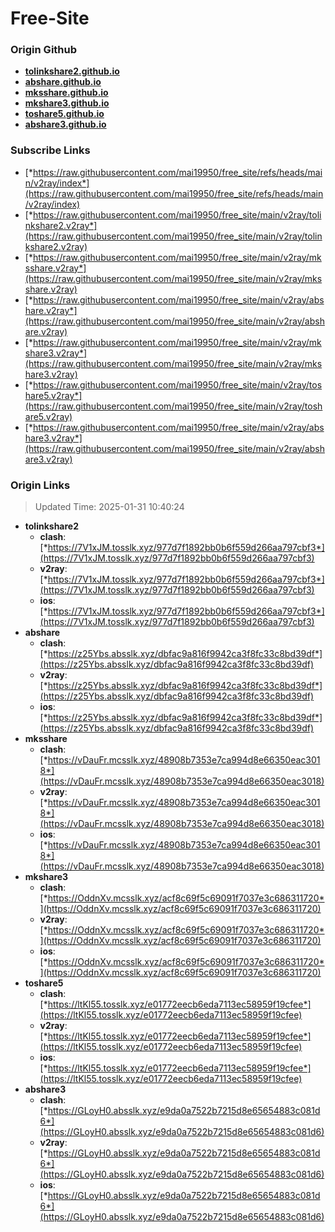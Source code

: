 # Free-Site

### Origin Github

- [**tolinkshare2.github.io**](https://github.com/tolinkshare2/tolinkshare2.github.io)
- [**abshare.github.io**](https://github.com/abshare/abshare.github.io)
- [**mksshare.github.io**](https://github.com/mksshare/mksshare.github.io)
- [**mkshare3.github.io**](https://github.com/mkshare3/mkshare3.github.io)
- [**toshare5.github.io**](https://github.com/toshare5/toshare5.github.io)
- [**abshare3.github.io**](https://github.com/abshare3/abshare3.github.io)

### Subscribe Links

- [*https://raw.githubusercontent.com/mai19950/free_site/refs/heads/main/v2ray/index*](https://raw.githubusercontent.com/mai19950/free_site/refs/heads/main/v2ray/index)
- [*https://raw.githubusercontent.com/mai19950/free_site/main/v2ray/tolinkshare2.v2ray*](https://raw.githubusercontent.com/mai19950/free_site/main/v2ray/tolinkshare2.v2ray)
- [*https://raw.githubusercontent.com/mai19950/free_site/main/v2ray/mksshare.v2ray*](https://raw.githubusercontent.com/mai19950/free_site/main/v2ray/mksshare.v2ray)
- [*https://raw.githubusercontent.com/mai19950/free_site/main/v2ray/abshare.v2ray*](https://raw.githubusercontent.com/mai19950/free_site/main/v2ray/abshare.v2ray)
- [*https://raw.githubusercontent.com/mai19950/free_site/main/v2ray/mkshare3.v2ray*](https://raw.githubusercontent.com/mai19950/free_site/main/v2ray/mkshare3.v2ray)
- [*https://raw.githubusercontent.com/mai19950/free_site/main/v2ray/toshare5.v2ray*](https://raw.githubusercontent.com/mai19950/free_site/main/v2ray/toshare5.v2ray)
- [*https://raw.githubusercontent.com/mai19950/free_site/main/v2ray/abshare3.v2ray*](https://raw.githubusercontent.com/mai19950/free_site/main/v2ray/abshare3.v2ray)

### Origin Links

> Updated Time: 2025-01-31 10:40:24

- **tolinkshare2**
  - **clash**: [*https://7V1xJM.tosslk.xyz/977d7f1892bb0b6f559d266aa797cbf3*](https://7V1xJM.tosslk.xyz/977d7f1892bb0b6f559d266aa797cbf3)
  - **v2ray**: [*https://7V1xJM.tosslk.xyz/977d7f1892bb0b6f559d266aa797cbf3*](https://7V1xJM.tosslk.xyz/977d7f1892bb0b6f559d266aa797cbf3)
  - **ios**: [*https://7V1xJM.tosslk.xyz/977d7f1892bb0b6f559d266aa797cbf3*](https://7V1xJM.tosslk.xyz/977d7f1892bb0b6f559d266aa797cbf3)
- **abshare**
  - **clash**: [*https://z25Ybs.absslk.xyz/dbfac9a816f9942ca3f8fc33c8bd39df*](https://z25Ybs.absslk.xyz/dbfac9a816f9942ca3f8fc33c8bd39df)
  - **v2ray**: [*https://z25Ybs.absslk.xyz/dbfac9a816f9942ca3f8fc33c8bd39df*](https://z25Ybs.absslk.xyz/dbfac9a816f9942ca3f8fc33c8bd39df)
  - **ios**: [*https://z25Ybs.absslk.xyz/dbfac9a816f9942ca3f8fc33c8bd39df*](https://z25Ybs.absslk.xyz/dbfac9a816f9942ca3f8fc33c8bd39df)
- **mksshare**
  - **clash**: [*https://vDauFr.mcsslk.xyz/48908b7353e7ca994d8e66350eac3018*](https://vDauFr.mcsslk.xyz/48908b7353e7ca994d8e66350eac3018)
  - **v2ray**: [*https://vDauFr.mcsslk.xyz/48908b7353e7ca994d8e66350eac3018*](https://vDauFr.mcsslk.xyz/48908b7353e7ca994d8e66350eac3018)
  - **ios**: [*https://vDauFr.mcsslk.xyz/48908b7353e7ca994d8e66350eac3018*](https://vDauFr.mcsslk.xyz/48908b7353e7ca994d8e66350eac3018)
- **mkshare3**
  - **clash**: [*https://OddnXv.mcsslk.xyz/acf8c69f5c69091f7037e3c686311720*](https://OddnXv.mcsslk.xyz/acf8c69f5c69091f7037e3c686311720)
  - **v2ray**: [*https://OddnXv.mcsslk.xyz/acf8c69f5c69091f7037e3c686311720*](https://OddnXv.mcsslk.xyz/acf8c69f5c69091f7037e3c686311720)
  - **ios**: [*https://OddnXv.mcsslk.xyz/acf8c69f5c69091f7037e3c686311720*](https://OddnXv.mcsslk.xyz/acf8c69f5c69091f7037e3c686311720)
- **toshare5**
  - **clash**: [*https://ltKl55.tosslk.xyz/e01772eecb6eda7113ec58959f19cfee*](https://ltKl55.tosslk.xyz/e01772eecb6eda7113ec58959f19cfee)
  - **v2ray**: [*https://ltKl55.tosslk.xyz/e01772eecb6eda7113ec58959f19cfee*](https://ltKl55.tosslk.xyz/e01772eecb6eda7113ec58959f19cfee)
  - **ios**: [*https://ltKl55.tosslk.xyz/e01772eecb6eda7113ec58959f19cfee*](https://ltKl55.tosslk.xyz/e01772eecb6eda7113ec58959f19cfee)
- **abshare3**
  - **clash**: [*https://GLoyH0.absslk.xyz/e9da0a7522b7215d8e65654883c081d6*](https://GLoyH0.absslk.xyz/e9da0a7522b7215d8e65654883c081d6)
  - **v2ray**: [*https://GLoyH0.absslk.xyz/e9da0a7522b7215d8e65654883c081d6*](https://GLoyH0.absslk.xyz/e9da0a7522b7215d8e65654883c081d6)
  - **ios**: [*https://GLoyH0.absslk.xyz/e9da0a7522b7215d8e65654883c081d6*](https://GLoyH0.absslk.xyz/e9da0a7522b7215d8e65654883c081d6)
